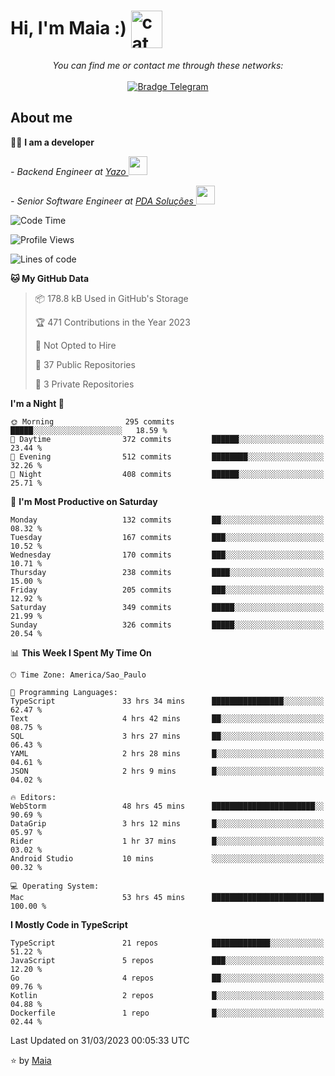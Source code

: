 <h1 align="left">Hi, I'm Maia :) 
<img src="https://emojis.slackmojis.com/emojis/images/1643509834/36299/black-cat.gif?1643509834" width="50" height="60" align="center"  alt="cat"/>
</h1>

<p align="center">
    <i>You can find me or contact me through these networks:</i>
    <br/><br/>
    <a href="https://t.me/mrootx" target="_blank">
        <img src="https://img.shields.io/badge/-Telegram-2CA5E0?logo=telegram&style=flat&logoColor=white" alt="Bradge Telegram" />
    </a>
</p>

## About me

:technologist: <strong>I am a developer</strong> <br>

<p><em> - Backend Engineer at <a href="https://yazo.com.br/">Yazo
</a><img src="https://media.giphy.com/media/WUlplcMpOCEmTGBtBW/giphy.gif" width="30"> 
</em></p>

<p><em> - Senior Software Engineer at <a href="https://pdasolucoes.com.br">PDA Soluções
</a><img src="https://media.giphy.com/media/WUlplcMpOCEmTGBtBW/giphy.gif" width="30"> 
</em></p>

<!--START_SECTION:waka-->
![Code Time](http://img.shields.io/badge/Code%20Time-1%2C888%20hrs%2034%20mins-blue)

![Profile Views](http://img.shields.io/badge/Profile%20Views-7-blue)

![Lines of code](https://img.shields.io/badge/From%20Hello%20World%20I%27ve%20Written-365.2%20thousand%20lines%20of%20code-blue)

**🐱 My GitHub Data** 

> 📦 178.8 kB Used in GitHub's Storage 
 > 
> 🏆 471 Contributions in the Year 2023
 > 
> 🚫 Not Opted to Hire
 > 
> 📜 37 Public Repositories 
 > 
> 🔑 3 Private Repositories 
 > 
**I'm a Night 🦉** 

```text
🌞 Morning                295 commits         █████░░░░░░░░░░░░░░░░░░░░   18.59 % 
🌆 Daytime                372 commits         ██████░░░░░░░░░░░░░░░░░░░   23.44 % 
🌃 Evening                512 commits         ████████░░░░░░░░░░░░░░░░░   32.26 % 
🌙 Night                  408 commits         ██████░░░░░░░░░░░░░░░░░░░   25.71 % 
```
📅 **I'm Most Productive on Saturday** 

```text
Monday                   132 commits         ██░░░░░░░░░░░░░░░░░░░░░░░   08.32 % 
Tuesday                  167 commits         ███░░░░░░░░░░░░░░░░░░░░░░   10.52 % 
Wednesday                170 commits         ███░░░░░░░░░░░░░░░░░░░░░░   10.71 % 
Thursday                 238 commits         ████░░░░░░░░░░░░░░░░░░░░░   15.00 % 
Friday                   205 commits         ███░░░░░░░░░░░░░░░░░░░░░░   12.92 % 
Saturday                 349 commits         █████░░░░░░░░░░░░░░░░░░░░   21.99 % 
Sunday                   326 commits         █████░░░░░░░░░░░░░░░░░░░░   20.54 % 
```


📊 **This Week I Spent My Time On** 

```text
🕑︎ Time Zone: America/Sao_Paulo

💬 Programming Languages: 
TypeScript               33 hrs 34 mins      ████████████████░░░░░░░░░   62.47 % 
Text                     4 hrs 42 mins       ██░░░░░░░░░░░░░░░░░░░░░░░   08.75 % 
SQL                      3 hrs 27 mins       ██░░░░░░░░░░░░░░░░░░░░░░░   06.43 % 
YAML                     2 hrs 28 mins       █░░░░░░░░░░░░░░░░░░░░░░░░   04.61 % 
JSON                     2 hrs 9 mins        █░░░░░░░░░░░░░░░░░░░░░░░░   04.02 % 

🔥 Editors: 
WebStorm                 48 hrs 45 mins      ███████████████████████░░   90.69 % 
DataGrip                 3 hrs 12 mins       █░░░░░░░░░░░░░░░░░░░░░░░░   05.97 % 
Rider                    1 hr 37 mins        █░░░░░░░░░░░░░░░░░░░░░░░░   03.02 % 
Android Studio           10 mins             ░░░░░░░░░░░░░░░░░░░░░░░░░   00.32 % 

💻 Operating System: 
Mac                      53 hrs 45 mins      █████████████████████████   100.00 % 
```

**I Mostly Code in TypeScript** 

```text
TypeScript               21 repos            █████████████░░░░░░░░░░░░   51.22 % 
JavaScript               5 repos             ███░░░░░░░░░░░░░░░░░░░░░░   12.20 % 
Go                       4 repos             ██░░░░░░░░░░░░░░░░░░░░░░░   09.76 % 
Kotlin                   2 repos             █░░░░░░░░░░░░░░░░░░░░░░░░   04.88 % 
Dockerfile               1 repo              █░░░░░░░░░░░░░░░░░░░░░░░░   02.44 % 
```




 Last Updated on 31/03/2023 00:05:33 UTC
<!--END_SECTION:waka-->

⭐️ by [Maia](https://github.com/gabrielmaialva33/)


